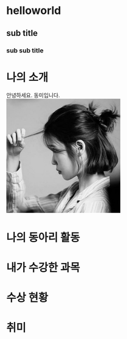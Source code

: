 # helloworld
## sub title
### sub sub title

# 나의 소개
안녕하세요. 동미입니다. <br>
<img src="2.jpg" width="300" height="300"/> <br>

# 나의 동아리 활동

# 내가 수강한 과목

# 수상 현황

# 취미












 
 
